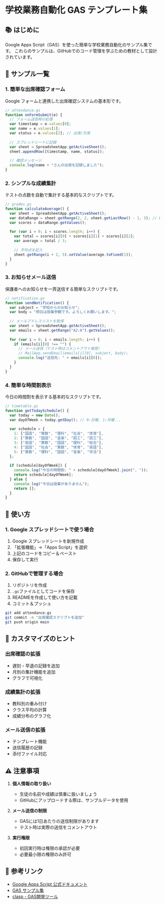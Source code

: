 # 学校業務自動化 GAS テンプレート集

## 📚 はじめに

Google Apps Script（GAS）を使った簡単な学校業務自動化のサンプル集です。
これらのサンプルは、GitHubでのコード管理を学ぶための教材として設計されています。

## 🎯 サンプル一覧

### 1. 簡単な出席確認フォーム

Google フォームと連携した出席確認システムの基本形です。

```javascript
// attendance.gs
function onFormSubmit(e) {
  // フォーム送信時の処理
  var timestamp = e.values[0];
  var name = e.values[1];
  var status = e.values[2]; // 出席/欠席
  
  // スプレッドシートに記録
  var sheet = SpreadsheetApp.getActiveSheet();
  sheet.appendRow([timestamp, name, status]);
  
  // 確認メッセージ
  console.log(name + "さんの出席を記録しました");
}
```

### 2. シンプルな成績集計

テストの点数を自動で集計する基本的なスクリプトです。

```javascript
// grades.gs
function calculateAverage() {
  var sheet = SpreadsheetApp.getActiveSheet();
  var dataRange = sheet.getRange(2, 2, sheet.getLastRow() - 1, 3); // B2から3列分
  var scores = dataRange.getValues();
  
  for (var i = 0; i < scores.length; i++) {
    var total = scores[i][0] + scores[i][1] + scores[i][2];
    var average = total / 3;
    
    // 平均点を記入
    sheet.getRange(i + 2, 5).setValue(average.toFixed(1));
  }
}
```

### 3. お知らせメール送信

保護者へのお知らせを一斉送信する簡単なスクリプトです。

```javascript
// notification.gs
function sendNotification() {
  var subject = "学校からのお知らせ";
  var body = "明日は授業参観です。よろしくお願いします。";
  
  // メールアドレスリストを取得
  var sheet = SpreadsheetApp.getActiveSheet();
  var emails = sheet.getRange("A2:A").getValues();
  
  for (var i = 0; i < emails.length; i++) {
    if (emails[i][0] !== "") {
      // メール送信（テスト時はコメントアウト推奨）
      // MailApp.sendEmail(emails[i][0], subject, body);
      console.log("送信先: " + emails[i][0]);
    }
  }
}
```

### 4. 簡単な時間割表示

今日の時間割を表示する基本的なスクリプトです。

```javascript
// timetable.gs
function getTodaySchedule() {
  var today = new Date();
  var dayOfWeek = today.getDay(); // 0:日曜, 1:月曜...
  
  var schedule = {
    1: ["国語", "算数", "理科", "社会", "体育"],
    2: ["算数", "国語", "音楽", "図工", "図工"],
    3: ["英語", "算数", "国語", "理科", "総合"],
    4: ["国語", "社会", "算数", "体育", "英語"],
    5: ["算数", "理科", "国語", "音楽", "学活"]
  };
  
  if (schedule[dayOfWeek]) {
    console.log("今日の時間割: " + schedule[dayOfWeek].join(", "));
    return schedule[dayOfWeek];
  } else {
    console.log("今日は授業がありません");
    return [];
  }
}
```

## 🚀 使い方

### 1. Google スプレッドシートで使う場合

1. Google スプレッドシートを新規作成
2. 「拡張機能」→「Apps Script」を選択
3. 上記のコードをコピー＆ペースト
4. 保存して実行

### 2. GitHubで管理する場合

1. リポジトリを作成
2. `.gs`ファイルとしてコードを保存
3. READMEを作成して使い方を記載
4. コミット＆プッシュ

```bash
git add attendance.gs
git commit -m "出席確認スクリプトを追加"
git push origin main
```

## 📝 カスタマイズのヒント

### 出席確認の拡張
- 遅刻・早退の記録を追加
- 月別の集計機能を追加
- グラフで可視化

### 成績集計の拡張
- 教科別の重み付け
- クラス平均の計算
- 成績分布のグラフ化

### メール送信の拡張
- テンプレート機能
- 送信履歴の記録
- 添付ファイル対応

## ⚠️ 注意事項

1. **個人情報の取り扱い**
   - 生徒の名前や成績は慎重に扱いましょう
   - GitHubにアップロードする際は、サンプルデータを使用

2. **メール送信の制限**
   - GASには1日あたりの送信制限があります
   - テスト時は実際の送信をコメントアウト

3. **実行権限**
   - 初回実行時は権限の承認が必要
   - 必要最小限の権限のみ許可

## 🔗 参考リンク

- [Google Apps Script 公式ドキュメント](https://developers.google.com/apps-script)
- [GAS サンプル集](https://developers.google.com/apps-script/samples)
- [clasp - GAS開発ツール](https://github.com/google/clasp)